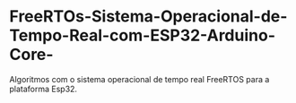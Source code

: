 # FreeRTOs-Sistema-Operacional-de-Tempo-Real-com-ESP32-Arduino-Core-
Algoritmos com o sistema operacional de tempo real FreeRTOS para a plataforma Esp32.
